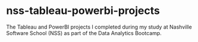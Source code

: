 # nss-tableau-powerbi-projects
The Tableau and PowerBI projects I completed during my study at Nashville Software School (NSS) as part of the Data Analytics Bootcamp.
